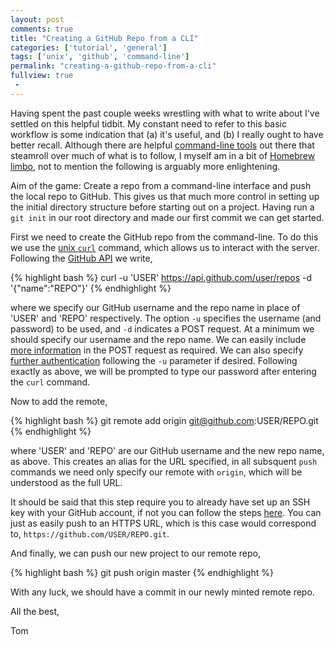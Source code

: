 ```yaml
---
layout: post
comments: true
title: "Creating a GitHub Repo from a CLI"
categories: ['tutorial', 'general']
tags: ['unix', 'github', 'command-line']
permalink: "creating-a-github-repo-from-a-cli"
fullview: true
 -
---
```

Having spent the past couple weeks wrestling with what to write about I've settled on this helpful tidbit. My constant need to refer to this basic workflow is some indication that (a) it's useful, and (b) I really ought to have better recall. Although there are helpful [command-line tools](https://hub.github.com/) out there that steamroll over much of what is to follow, I myself am in a bit of [Homebrew limbo](http://jcvangent.com/fixing-homebrew-os-x-10-10-yosemite/), not to mention the following is arguably more enlightening.

Aim of the game: Create a repo from a command-line interface and push the local repo to GitHub. This gives us that much more control in setting up the initial directory structure before starting out on a project. Having run a `git init` in our root directory and made our first commit we can get started.

First we need to create the GitHub repo from the command-line. To do this we use the [unix `curl`](http://curl.haxx.se/docs/manpage.html) command, which allows us to interact with the server. Following the [GitHub API](https://developer.github.com/v3/) we write,

{% highlight bash %}
  curl -u 'USER' https://api.github.com/user/repos -d '{"name":"REPO"}'
{% endhighlight %}

where we specify our GitHub username and the repo name in place of 'USER' and 'REPO' respectively. The option `-u` specifies the username (and password) to be used, and `-d` indicates a POST request. At a minimum we should specify our username and the repo name. We can easily include [more information](https://developer.github.com/v3/repos/#create) in the POST request as required. We can also specify [further authentication](https://developer.github.com/v3/#authentication) following the `-u` parameter if desired. Following exactly as above, we will be prompted to type our password after entering the `curl` command.

Now to add the remote,

{% highlight bash %}
  git remote add origin git@github.com:USER/REPO.git
{% endhighlight %}

where 'USER' and 'REPO' are our GitHub username and the new repo name, as above. This creates an alias for the URL specified, in all subsquent `push` commands we need only specify our remote with `origin`, which will be understood as the full URL.

It should be said that this step require you to already have set up an SSH key with your GitHub account, if not you can follow the steps [here](https://help.github.com/articles/generating-ssh-keys/). You can just as easily push to an HTTPS URL, which is this case would correspond to, `https://github.com/USER/REPO.git`.

And finally, we can push our new project to our remote repo,

{% highlight bash %}
  git push origin master
{% endhighlight %}

With any luck, we should have a commit in our newly minted remote repo. 

All the best,

Tom